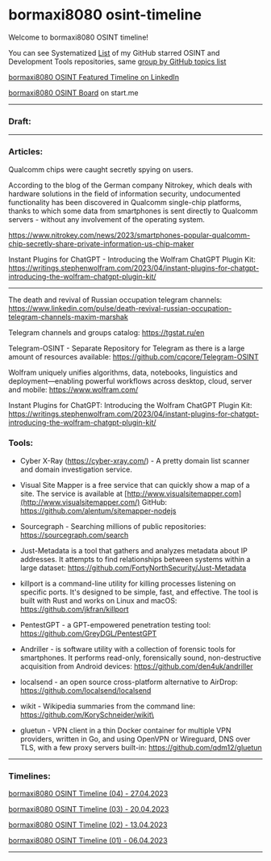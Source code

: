 # bormaxi8080 osint-timeline


Welcome to bormaxi8080 OSINT timeline!

You can see Systematized [List](https://github.com/bormaxi8080/github-starred-repos-builder/blob/main/starred_repos.md) of my GitHub starred OSINT and Development Tools repositories, same [group by GitHub topics list](https://github.com/bormaxi8080/starred)

[bormaxi8080 OSINT Featured Timeline on LinkedIn](https://www.linkedin.com/in/maxim-marshak/details/featured/)

[bormaxi8080 OSINT Board](https://start.me/p/X2G0DB/bormaxi8080-osint-board) on start.me

----

### Draft:

----

### Articles:

Qualcomm chips were caught secretly spying on users.  
  
According to the blog of the German company Nitrokey, which deals with hardware solutions in the field of information security, undocumented functionality has been discovered in Qualcomm single-chip platforms, thanks to which some data from smartphones is sent directly to Qualcomm servers - without any involvement of the operating system.

https://www.nitrokey.com/news/2023/smartphones-popular-qualcomm-chip-secretly-share-private-information-us-chip-maker


Instant Plugins for ChatGPT - Introducing the Wolfram ChatGPT Plugin Kit: https://writings.stephenwolfram.com/2023/04/instant-plugins-for-chatgpt-introducing-the-wolfram-chatgpt-plugin-kit/

----

The death and revival of Russian occupation telegram channels: https://www.linkedin.com/pulse/death-revival-russian-occupation-telegram-channels-maxim-marshak

Telegram channels and groups catalog: https://tgstat.ru/en

Telegram-OSINT - Separate Repository for Telegram as there is a large amount of resources available: https://github.com/cqcore/Telegram-OSINT

Wolfram uniquely unifies algorithms, data, notebooks, linguistics and deployment—enabling powerful workflows across desktop, cloud, server and mobile: https://www.wolfram.com/

Instant Plugins for ChatGPT: Introducing the Wolfram ChatGPT Plugin Kit: https://writings.stephenwolfram.com/2023/04/instant-plugins-for-chatgpt-introducing-the-wolfram-chatgpt-plugin-kit/

### Tools:

- Cyber X-Ray (https://cyber-xray.com/) - A pretty domain list scanner and domain investigation service.

- Visual Site Mapper is a free service that can quickly show a map of a site. The service is available at [http://www.visualsitemapper.com](http://www.visualsitemapper.com/) 
   GitHub: https://github.com/alentum/sitemapper-nodejs

- Sourcegraph - Searching millions of public repositories: https://sourcegraph.com/search

- Just-Metadata is a tool that gathers and analyzes metadata about IP addresses. It attempts to find relationships between systems within a large dataset: https://github.com/FortyNorthSecurity/Just-Metadata

- killport is a command-line utility for killing processes listening on specific ports. It's designed to be simple, fast, and effective. The tool is built with Rust and works on Linux and macOS: https://github.com/jkfran/killport

- PentestGPT - a GPT-empowered penetration testing tool: https://github.com/GreyDGL/PentestGPT

- Andriller - is software utility with a collection of forensic tools for smartphones. It performs read-only, forensically sound, non-destructive acquisition from Android devices: https://github.com/den4uk/andriller

- localsend - an open source cross-platform alternative to AirDrop: https://github.com/localsend/localsend

- wikit - Wikipedia summaries from the command line: https://github.com/KorySchneider/wikit\

- gluetun - VPN client in a thin Docker container for multiple VPN providers, written in Go, and using OpenVPN or Wireguard, DNS over TLS, with a few proxy servers built-in: https://github.com/qdm12/gluetun

----

### Timelines:

[bormaxi8080 OSINT Timeline (04) - 27.04.2023](./timelines/bormaxi8080-osint-timeline_27.04.2023.md)

[bormaxi8080 OSINT Timeline (03) - 20.04.2023](./timelines/bormaxi8080-osint-timeline_20.04.2023.md)

[bormaxi8080 OSINT Timeline (02) - 13.04.2023](./timelines/bormaxi8080-osint-timeline_13.04.2023.md)

[bormaxi8080 OSINT Timeline (01) - 06.04.2023](./timelines/bormaxi8080-osint-timeline_06.04.2023.md)

----

